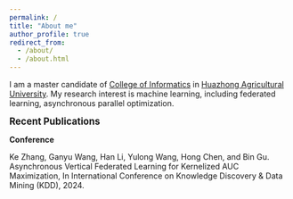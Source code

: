 ```yaml
---
permalink: /
title: "About me"
author_profile: true
redirect_from: 
  - /about/
  - /about.html
---
```


I am a master candidate of [College of Informatics](https://coi.hzau.edu.cn/) in [Huazhong Agricultural University](https://www.hzau.edu.cn/). My research interest is machine learning, including federated learning, asynchronous parallel optimization.

<big>**Recent Publications**</big>

**Conference**

Ke Zhang, Ganyu Wang, Han Li, Yulong Wang, Hong Chen, and Bin Gu. Asynchronous Vertical Federated Learning for Kernelized AUC Maximization, In International Conference on Knowledge Discovery & Data Mining (KDD), 2024.
